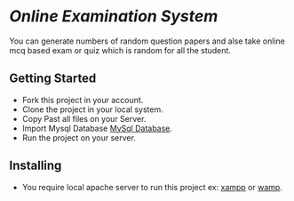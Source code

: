 # **_Online Examination System_**
You can generate numbers of random question papers and alse take online mcq based exam or quiz which is random for all the student.

## Getting Started
- Fork this project in your account.
- Clone the project in your local system.
- Copy Past all files on your Server.
- Import Mysql Database [MySql Database](./online_examination_system.sql).
- Run the project on your server.

## Installing
- You require local apache server to run this project ex: [xampp](https://www.apachefriends.org/download.html) or [wamp](http://www.wampserver.com/en/).